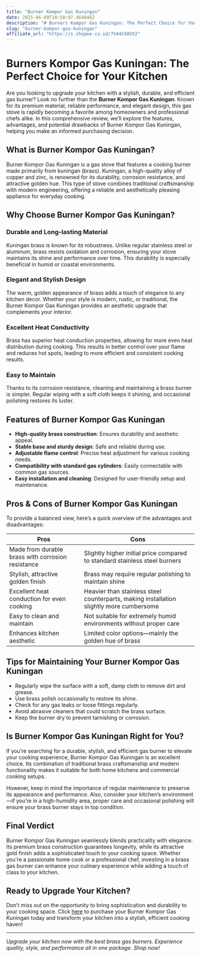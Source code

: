 ```yaml
---
title: "Burner Kompor Gas Kuningan"
date: 2025-06-09T20:50:07.464846Z
description: "# Burners Kompor Gas Kuningan: The Perfect Choice for Your Kitchen..."
slug: "burner-kompor-gas-kuningan"
affiliate_url: "https://s.shopee.co.id/7V44C68VX2"
---
```

# Burners Kompor Gas Kuningan: The Perfect Choice for Your Kitchen

Are you looking to upgrade your kitchen with a stylish, durable, and efficient gas burner? Look no further than the **Burner Kompor Gas Kuningan**. Known for its premium material, reliable performance, and elegant design, this gas stove is rapidly becoming a favorite among homeowners and professional chefs alike. In this comprehensive review, we’ll explore the features, advantages, and potential drawbacks of Burner Kompor Gas Kuningan, helping you make an informed purchasing decision.

## What is Burner Kompor Gas Kuningan?

Burner Kompor Gas Kuningan is a gas stove that features a cooking burner made primarily from kuningan (brass). Kuningan, a high-quality alloy of copper and zinc, is renowned for its durability, corrosion resistance, and attractive golden hue. This type of stove combines traditional craftsmanship with modern engineering, offering a reliable and aesthetically pleasing appliance for everyday cooking.

## Why Choose Burner Kompor Gas Kuningan?

### Durable and Long-lasting Material

Kuningan brass is known for its robustness. Unlike regular stainless steel or aluminum, brass resists oxidation and corrosion, ensuring your stove maintains its shine and performance over time. This durability is especially beneficial in humid or coastal environments.

### Elegant and Stylish Design

The warm, golden appearance of brass adds a touch of elegance to any kitchen decor. Whether your style is modern, rustic, or traditional, the Burner Kompor Gas Kuningan provides an aesthetic upgrade that complements your interior.

### Excellent Heat Conductivity

Brass has superior heat conduction properties, allowing for more even heat distribution during cooking. This results in better control over your flame and reduces hot spots, leading to more efficient and consistent cooking results.

### Easy to Maintain

Thanks to its corrosion resistance, cleaning and maintaining a brass burner is simpler. Regular wiping with a soft cloth keeps it shining, and occasional polishing restores its luster.

## Features of Burner Kompor Gas Kuningan

- **High-quality brass construction**: Ensures durability and aesthetic appeal.
- **Stable base and sturdy design**: Safe and reliable during use.
- **Adjustable flame control**: Precise heat adjustment for various cooking needs.
- **Compatibility with standard gas cylinders**: Easily connectable with common gas sources.
- **Easy installation and cleaning**: Designed for user-friendly setup and maintenance.

## Pros & Cons of Burner Kompor Gas Kuningan

To provide a balanced view, here’s a quick overview of the advantages and disadvantages:

| Pros | Cons |
| --- | --- |
| Made from durable brass with corrosion resistance | Slightly higher initial price compared to standard stainless steel burners |
| Stylish, attractive golden finish | Brass may require regular polishing to maintain shine |
| Excellent heat conduction for even cooking | Heavier than stainless steel counterparts, making installation slightly more cumbersome |
| Easy to clean and maintain | Not suitable for extremely humid environments without proper care |
| Enhances kitchen aesthetic | Limited color options—mainly the golden hue of brass |

## Tips for Maintaining Your Burner Kompor Gas Kuningan

- Regularly wipe the surface with a soft, damp cloth to remove dirt and grease.
- Use brass polish occasionally to restore its shine.
- Check for any gas leaks or loose fittings regularly.
- Avoid abrasive cleaners that could scratch the brass surface.
- Keep the burner dry to prevent tarnishing or corrosion.

## Is Burner Kompor Gas Kuningan Right for You?

If you’re searching for a durable, stylish, and efficient gas burner to elevate your cooking experience, Burner Kompor Gas Kuningan is an excellent choice. Its combination of traditional brass craftsmanship and modern functionality makes it suitable for both home kitchens and commercial cooking setups.

However, keep in mind the importance of regular maintenance to preserve its appearance and performance. Also, consider your kitchen’s environment—if you’re in a high-humidity area, proper care and occasional polishing will ensure your brass burner stays in top condition.

## Final Verdict

Burner Kompor Gas Kuningan seamlessly blends practicality with elegance. Its premium brass construction guarantees longevity, while its attractive gold finish adds a sophisticated touch to your cooking space. Whether you're a passionate home cook or a professional chef, investing in a brass gas burner can enhance your culinary experience while adding a touch of class to your kitchen.

## Ready to Upgrade Your Kitchen?

Don’t miss out on the opportunity to bring sophistication and durability to your cooking space. Click [here](https://s.shopee.co.id/7V44C68VX2) to purchase your Burner Kompor Gas Kuningan today and transform your kitchen into a stylish, efficient cooking haven!

---

*Upgrade your kitchen now with the best brass gas burners. Experience quality, style, and performance all in one package. Shop now!*
